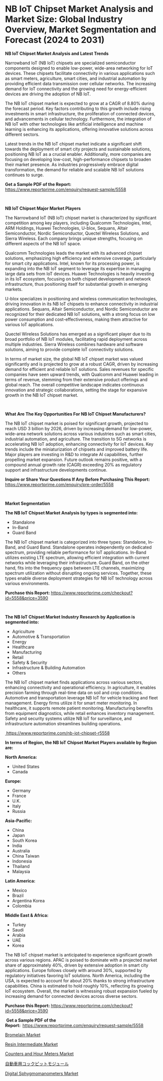 <p><h1>NB IoT Chipset Market Analysis and Market Size: Global Industry Overview, Market Segmentation and Forecast (2024 to 2031)</h1></p><p><strong>NB IoT Chipset Market Analysis and Latest Trends</strong></p>
<p><p>Narrowband IoT (NB IoT) chipsets are specialized semiconductor components designed to enable low-power, wide-area networking for IoT devices. These chipsets facilitate connectivity in various applications such as smart meters, agriculture, smart cities, and industrial automation by providing efficient data transmission over cellular networks. The increasing demand for IoT connectivity and the growing need for energy-efficient devices are driving the adoption of NB IoT.</p><p>The NB IoT chipset market is expected to grow at a CAGR of 8.80% during the forecast period. Key factors contributing to this growth include rising investments in smart infrastructure, the proliferation of connected devices, and advancements in cellular technology. Furthermore, the integration of NB IoT with other technologies like artificial intelligence and machine learning is enhancing its applications, offering innovative solutions across different sectors.</p><p>Latest trends in the NB IoT chipset market indicate a significant shift towards the deployment of smart city projects and sustainable solutions, positioning NB IoT as a crucial enabler. Additionally, more companies are focusing on developing low-cost, high-performance chipsets to broaden their market presence. As industries progressively embrace digital transformation, the demand for reliable and scalable NB IoT solutions continues to surge.</p></p>
<p><strong>Get a Sample PDF of the Report:&nbsp;</strong> <a href="https://www.reportprime.com/enquiry/request-sample/5558">https://www.reportprime.com/enquiry/request-sample/5558</a></p>
<p>&nbsp;</p>
<p><strong>NB IoT Chipset Major Market Players</strong></p>
<p><p>The Narrowband IoT (NB IoT) chipset market is characterized by significant competition among key players, including Qualcomm Technologies, Intel, ARM Holdings, Huawei Technologies, U-blox, Sequans, Altair Semiconductor, Nordic Semiconductor, Quectel Wireless Solutions, and Sierra Wireless. Each company brings unique strengths, focusing on different aspects of the NB IoT space.</p><p>Qualcomm Technologies leads the market with its advanced chipset solutions, emphasizing high efficiency and extensive coverage, particularly for smart city applications. Intel, known for its processing power, is expanding into the NB IoT segment to leverage its expertise in managing large data sets from IoT devices. Huawei Technologies is heavily investing in its IoT ecosystem, focusing on both chipset development and network infrastructure, thus positioning itself for substantial growth in emerging markets.</p><p>U-blox specializes in positioning and wireless communication technologies, driving innovation in its NB IoT chipsets to enhance connectivity in industrial applications. Sequans, Altair Semiconductor, and Nordic Semiconductor are recognized for their dedicated NB IoT solutions, with a strong focus on low power consumption and cost-effectiveness, making them attractive for various IoT applications.</p><p>Quectel Wireless Solutions has emerged as a significant player due to its broad portfolio of NB IoT modules, facilitating rapid deployment across multiple industries. Sierra Wireless combines hardware and software solutions, aiming to provide complete IoT connectivity solutions.</p><p>In terms of market size, the global NB IoT chipset market was valued significantly and is projected to grow at a robust CAGR, driven by increasing demand for efficient and reliable IoT solutions. Sales revenues for specific companies have seen upward trends, with Qualcomm and Huawei leading in terms of revenue, stemming from their extensive product offerings and global reach. The overall competitive landscape indicates continuous innovation and strategic collaborations, setting the stage for expansive growth in the NB IoT chipset market.</p></p>
<p>&nbsp;</p>
<p><strong>What Are The Key Opportunities For NB IoT Chipset Manufacturers?</strong></p>
<p><p>The NB IoT chipset market is poised for significant growth, projected to reach USD 3 billion by 2026, driven by increasing demand for low-power, wide-area network solutions across various industries such as smart cities, industrial automation, and agriculture. The transition to 5G networks is accelerating NB IoT adoption, enhancing connectivity for IoT devices. Key trends include the miniaturization of chipsets and improved battery life. Major players are investing in R&D to integrate AI capabilities, further propelling market expansion. Future outlook remains positive, with a compound annual growth rate (CAGR) exceeding 20% as regulatory support and infrastructure developments continue.</p></p>
<p><strong>Inquire or Share Your Questions If Any Before Purchasing This Report:</strong> <a href="https://www.reportprime.com/enquiry/pre-order/5558">https://www.reportprime.com/enquiry/pre-order/5558</a></p>
<p>&nbsp;</p>
<p><strong>Market Segmentation</strong></p>
<p><strong>The NB IoT Chipset Market Analysis by types is segmented into:</strong></p>
<p><ul><li>Standalone</li><li>In-Band</li><li>Guard Band</li></ul></p>
<p><p>The NB IoT chipset market is categorized into three types: Standalone, In-Band, and Guard Band. Standalone operates independently on dedicated spectrum, providing reliable performance for IoT applications. In-Band utilizes existing LTE spectrum, allowing efficient integration with current networks while leveraging their infrastructure. Guard Band, on the other hand, fits into the frequency gaps between LTE channels, maximizing spectrum utilization without disrupting ongoing services. Together, these types enable diverse deployment strategies for NB IoT technology across various environments.</p></p>
<p><strong>Purchase this Report:&nbsp;</strong><a href="https://www.reportprime.com/checkout?id=5558&price=3590">https://www.reportprime.com/checkout?id=5558&price=3590</a></p>
<p>&nbsp;</p>
<p><strong>The NB IoT Chipset Market Industry Research by Application is segmented into:</strong></p>
<p><ul><li>Agriculture</li><li>Automotive & Transportation</li><li>Energy</li><li>Healthcare</li><li>Manufacturing</li><li>Retail</li><li>Safety & Security</li><li>Infrastructure & Building Automation</li><li>Others</li></ul></p>
<p><p>The NB IoT chipset market finds applications across various sectors, enhancing connectivity and operational efficiency. In agriculture, it enables precision farming through real-time data on soil and crop conditions. Automotive and transportation leverage NB IoT for vehicle tracking and fleet management. Energy firms utilize it for smart meter monitoring. In healthcare, it supports remote patient monitoring. Manufacturing benefits from equipment diagnostics, while retail enhances inventory management. Safety and security systems utilize NB IoT for surveillance, and infrastructure automation streamlines building operations.</p></p>
<p><a href="https://www.reportprime.com/nb-iot-chipset-r5558">&nbsp;https://www.reportprime.com/nb-iot-chipset-r5558</a></p>
<p><strong>In terms of Region, the NB IoT Chipset Market Players available by Region are:</strong></p>
<p>
    <p> <strong> North America: </strong>
        <ul>
            <li>United States</li>
            <li>Canada</li>
        </ul>
        </p> 
    <p> <strong> Europe: </strong>
        <ul>
            <li>Germany</li>
            <li>France</li>
            <li>U.K.</li>
            <li>Italy</li>
            <li>Russia</li>
        </ul>
        </p> 
    <p> <strong> Asia-Pacific: </strong>
        <ul>
            <li>China</li>
            <li>Japan</li>
            <li>South Korea</li>
            <li>India</li>
            <li>Australia</li>
            <li>China Taiwan</li>
            <li>Indonesia</li>
            <li>Thailand</li>
            <li>Malaysia</li>
        </ul>
        </p> 
    <p> <strong> Latin America: </strong>
        <ul>
            <li>Mexico</li>
            <li>Brazil</li>
            <li>Argentina Korea</li>
            <li>Colombia</li>
        </ul>
        </p> 
    <p> <strong> Middle East & Africa: </strong>
        <ul>
            <li>Turkey</li>
            <li>Saudi</li>
            <li>Arabia</li>
            <li>UAE</li>
            <li>Korea</li>
        </ul>
    </p>
    </p>
<p><p>The NB IoT chipset market is anticipated to experience significant growth across various regions. APAC is poised to dominate with a projected market share of approximately 40%, driven by extensive adoption in smart city applications. Europe follows closely with around 30%, supported by regulatory initiatives favoring IoT solutions. North America, including the USA, is expected to account for about 20% thanks to strong infrastructure capabilities. China is estimated to hold roughly 10%, reflecting its growing IoT ecosystem. Overall, the market is witnessing robust expansion fueled by increasing demand for connected devices across diverse sectors.</p></p>
<p><strong>Purchase this Report: </strong><a href="https://www.reportprime.com/checkout?id=5558&price=3590">https://www.reportprime.com/checkout?id=5558&price=3590</a></p>
<p>&nbsp;<strong>Get a Sample PDF of the Report:&nbsp;&nbsp;</strong><a href="https://www.reportprime.com/enquiry/request-sample/5558">https://www.reportprime.com/enquiry/request-sample/5558</a></p>
<p><strong></strong></p>
<p><p><a href="https://issuu.com/reportprime-2/docs/bromelain-market-size-2030.pptx_6b5418e757d496">Bromelain Market</a></p><p><a href="https://issuu.com/reportprime-2/docs/resin-intermediate-market-size-2030_96c9d0b6651bab">Resin Intermediate Market</a></p><p><a href="https://github.com/HobertDavis43/Market-Research-Report-List-1/blob/main/counters-and-hour-meters-market.md">Counters and Hour Meters Market</a></p><p><a href="https://medium.com/@barbarakss89/automotive-cockpit-modules-market-%E3%81%AF-%E3%82%B3%E3%82%B9%E3%83%88%E7%AE%A1%E7%90%86%E3%81%A8%E5%8A%B9%E7%8E%87%E5%90%91%E4%B8%8A%E3%82%92%E5%84%AA%E5%85%88%E3%81%97%E3%81%BE%E3%81%99-%E3%81%95%E3%82%89%E3%81%AB-%E5%A0%B1%E5%91%8A%E6%9B%B8%E3%81%AF%E5%B8%82%E5%A0%B4%E3%81%AE%E9%9C%80%E8%A6%81%E9%9D%A2%E3%81%A8%E4%BE%9B%E7%B5%A6%E9%9D%A2%E3%81%AE%E4%B8%A1%E6%96%B9%E3%82%92%E3%82%AB%E3%83%90%E3%83%BC%E3%81%97%E3%81%A6%E3%81%84%E3%81%BE%E3%81%99-automotive-0848bfb841ce">自動車用コックピットモジュール</a></p><p><a href="https://medium.com/@alberthenry754/the-digital-sphygmomanometers-market-industry-provides-a-comprehensive-and-current-analysis-of-7684c0b44608">Digital Sphygmomanometers Market</a></p></p>
